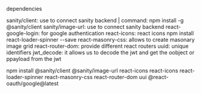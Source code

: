 dependencies 

sanity/client: use to connect sanity backend | command: npm install -g @sanity/client
sanity/image-url: use to connect sanity backend
react-google-login: for google authentication
react-icons: react icons
npm install react-loader-spinner --save
react-masonry-css: allows to create masonary image grid
react-router-dom: provide different react routers 
uuid: unique identifiers
jwt_decode: it allows us to decode the jwt and get the oobject or ppayload from the jwt 

npm install @sanity/client @sanity/image-url react-icons react-icons react-loader-spinner react-masonry-css react-router-dom uui @react-oauth/google@latest